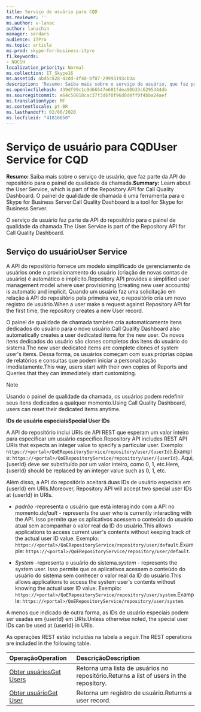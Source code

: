 ```yaml
---
title: Serviço de usuário para CQD
ms.reviewer: ''
ms.author: v-lanac
author: lanachin
manager: serdars
audience: ITPro
ms.topic: article
ms.prod: skype-for-business-itpro
f1.keywords:
- NOCSH
localization_priority: Normal
ms.collection: IT_Skype16
ms.assetid: abd5c828-42dd-4f48-bf87-29993193cb3a
description: 'Resumo: Saiba mais sobre o serviço de usuário, que faz parte da API do repositório para o painel de qualidade da chamada. O painel de qualidade de chamada é uma ferramenta para o Skype for Business Server.'
ms.openlocfilehash: 439df99c1c9d66547e681fdea90b33c6295344db
ms.sourcegitcommit: e64c50818cac37f3d6f0f96d0d4ff0f4bba24aef
ms.translationtype: MT
ms.contentlocale: pt-BR
ms.lasthandoff: 02/06/2020
ms.locfileid: "41816650"
---
```

# <a name="user-service-for-cqd"></a><span data-ttu-id="19b49-104">Serviço de usuário para CQD</span><span class="sxs-lookup"><span data-stu-id="19b49-104">User Service for CQD</span></span>
 
<span data-ttu-id="19b49-105">**Resumo:** Saiba mais sobre o serviço de usuário, que faz parte da API do repositório para o painel de qualidade da chamada.</span><span class="sxs-lookup"><span data-stu-id="19b49-105">**Summary:** Learn about the User Service, which is part of the Repository API for Call Quality Dashboard.</span></span> <span data-ttu-id="19b49-106">O painel de qualidade de chamada é uma ferramenta para o Skype for Business Server.</span><span class="sxs-lookup"><span data-stu-id="19b49-106">Call Quality Dashboard is a tool for Skype for Business Server.</span></span>
  
<span data-ttu-id="19b49-107">O serviço de usuário faz parte da API do repositório para o painel de qualidade da chamada.</span><span class="sxs-lookup"><span data-stu-id="19b49-107">The User Service is part of the Repository API for Call Quality Dashboard.</span></span>
  
## <a name="user-service"></a><span data-ttu-id="19b49-108">Serviço do usuário</span><span class="sxs-lookup"><span data-stu-id="19b49-108">User Service</span></span>

<span data-ttu-id="19b49-109">A API do repositório fornece um modelo simplificado de gerenciamento de usuários onde o provisionamento do usuário (criação de novas contas de usuário) é automático e implícito.</span><span class="sxs-lookup"><span data-stu-id="19b49-109">Repository API provides a simplified user management model where user provisioning (creating new user accounts) is automatic and implicit.</span></span> <span data-ttu-id="19b49-110">Quando um usuário faz uma solicitação em relação à API do repositório pela primeira vez, o repositório cria um novo registro de usuário.</span><span class="sxs-lookup"><span data-stu-id="19b49-110">When a user make a request against Repository API for the first time, the repository creates a new User record.</span></span> 
  
<span data-ttu-id="19b49-111">O painel de qualidade de chamada também cria automaticamente itens dedicados do usuário para o novo usuário.</span><span class="sxs-lookup"><span data-stu-id="19b49-111">Call Quality Dashboard also automatically creates a user dedicated items for the new user.</span></span> <span data-ttu-id="19b49-112">Os novos itens dedicados do usuário são clones completos dos itens do usuário do sistema.</span><span class="sxs-lookup"><span data-stu-id="19b49-112">The new user dedicated items are complete clones of system user's items.</span></span> <span data-ttu-id="19b49-113">Dessa forma, os usuários começam com suas próprias cópias de relatórios e consultas que podem iniciar a personalização imediatamente.</span><span class="sxs-lookup"><span data-stu-id="19b49-113">This way, users start with their own copies of Reports and Queries that they can immediately start customizing.</span></span> 
  
> [!NOTE]
> <span data-ttu-id="19b49-114">Usando o painel de qualidade da chamada, os usuários podem redefinir seus itens dedicados a qualquer momento.</span><span class="sxs-lookup"><span data-stu-id="19b49-114">Using Call Quality Dashboard, users can reset their dedicated items anytime.</span></span> 
  
 <span data-ttu-id="19b49-115">**IDs de usuário especiais**</span><span class="sxs-lookup"><span data-stu-id="19b49-115">**Special User IDs**</span></span>
  
<span data-ttu-id="19b49-116">A API do repositório inclui URIs de API REST que esperam um valor inteiro para especificar um usuário específico.</span><span class="sxs-lookup"><span data-stu-id="19b49-116">Repository API includes REST API URIs that expects an integer value to specify a particular user.</span></span> <span data-ttu-id="19b49-117">Exemplo: `https://<portal>/QoERepositoryService/repository/user/{userId}`.</span><span class="sxs-lookup"><span data-stu-id="19b49-117">Example:  `https://<portal>/QoERepositoryService/repository/user/{userId}`.</span></span> <span data-ttu-id="19b49-118">Aqui, {userId} deve ser substituído por um valor inteiro, como 0, 1, etc.</span><span class="sxs-lookup"><span data-stu-id="19b49-118">Here, {userId} should be replaced by an integer value such as 0, 1, etc.</span></span>
  
<span data-ttu-id="19b49-119">Além disso, a API do repositório aceitará duas IDs de usuário especiais em {userId} em URIs.</span><span class="sxs-lookup"><span data-stu-id="19b49-119">Moreover, Repository API will accept two special user IDs at {userId} in URIs.</span></span>
  
-  <span data-ttu-id="19b49-120">*padrão* -representa o usuário que está interagindo com a API no momento.</span><span class="sxs-lookup"><span data-stu-id="19b49-120">*default*  - represents the user who is currently interacting with the API.</span></span> <span data-ttu-id="19b49-121">Isso permite que os aplicativos acessem o conteúdo do usuário atual sem acompanhar o valor real da ID do usuário.</span><span class="sxs-lookup"><span data-stu-id="19b49-121">This allows applications to access current user's contents without keeping track of the actual user ID value.</span></span> <span data-ttu-id="19b49-122">Exemplo: `https://<portal>/QoERepositoryService/repository/user/default`.</span><span class="sxs-lookup"><span data-stu-id="19b49-122">Example: `https://<portal>/QoERepositoryService/repository/user/default`.</span></span>
    
-  <span data-ttu-id="19b49-123">*System* -representa o usuário do sistema.</span><span class="sxs-lookup"><span data-stu-id="19b49-123">*system*  - represents the system user.</span></span> <span data-ttu-id="19b49-124">Isso permite que os aplicativos acessem o conteúdo do usuário do sistema sem conhecer o valor real da ID do usuário.</span><span class="sxs-lookup"><span data-stu-id="19b49-124">This allows applications to access the system user's contents without knowing the actual user ID value.</span></span> <span data-ttu-id="19b49-125">Exemplo: `https://<portal>/QoERepositoryService/repository/user/system`.</span><span class="sxs-lookup"><span data-stu-id="19b49-125">Example: `https://<portal>/QoERepositoryService/repository/user/system`.</span></span>
    
<span data-ttu-id="19b49-126">A menos que indicado de outra forma, as IDs de usuário especiais podem ser usadas em {userId} em URIs.</span><span class="sxs-lookup"><span data-stu-id="19b49-126">Unless otherwise noted, the special user IDs can be used at {userId} in URIs.</span></span> 
  
<span data-ttu-id="19b49-127">As operações REST estão incluídas na tabela a seguir.</span><span class="sxs-lookup"><span data-stu-id="19b49-127">The REST operations are included in the following table.</span></span>
  
|<span data-ttu-id="19b49-128">**Operação**</span><span class="sxs-lookup"><span data-stu-id="19b49-128">**Operation**</span></span>|<span data-ttu-id="19b49-129">**Descrição**</span><span class="sxs-lookup"><span data-stu-id="19b49-129">**Description**</span></span>|
|:-----|:-----|
|[<span data-ttu-id="19b49-130">Obter usuários</span><span class="sxs-lookup"><span data-stu-id="19b49-130">Get Users</span></span>](get-users.md) <br/> |<span data-ttu-id="19b49-131">Retorna uma lista de usuários no repositório.</span><span class="sxs-lookup"><span data-stu-id="19b49-131">Returns a list of users in the repository.</span></span>  <br/> |
|[<span data-ttu-id="19b49-132">Obter usuário</span><span class="sxs-lookup"><span data-stu-id="19b49-132">Get User</span></span>](get-user.md) <br/> |<span data-ttu-id="19b49-133">Retorna um registro de usuário.</span><span class="sxs-lookup"><span data-stu-id="19b49-133">Returns a user record.</span></span>  <br/> |
   


